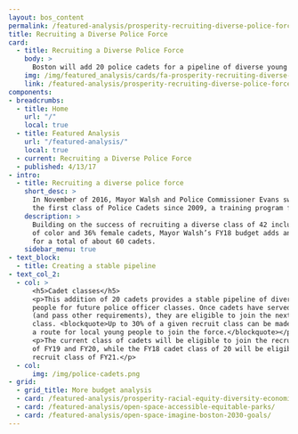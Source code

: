 ```yaml
---
layout: bos_content
permalink: /featured-analysis/prosperity-recruiting-diverse-police-force/
title: Recruiting a Diverse Police Force
card:
  - title: Recruiting a Diverse Police Force
    body: >
      Boston will add 20 police cadets for a pipeline of diverse young people
    img: /img/featured_analysis/cards/fa-prosperity-recruiting-diverse-police-force.jpg
    link: /featured-analysis/prosperity-recruiting-diverse-police-force/
components:
- breadcrumbs:
  - title: Home
    url: "/"
    local: true
  - title: Featured Analysis
    url: "/featured-analysis/"
    local: true
  - current: Recruiting a Diverse Police Force
  - published: 4/13/17
- intro:
  - title: Recruiting a diverse police force
    short_desc: >
      In November of 2016, Mayor Walsh and Police Commissioner Evans swore in 
      the first class of Police Cadets since 2009, a training program for Boston's youth seeking a career in law enforcement.
    description: >
      Building on the success of recruiting a diverse class of 42 included 74% cadets 
      of color and 36% female cadets, Mayor Walsh’s FY18 budget adds another class, 
      for a total of about 60 cadets.
    sidebar_menu: true
- text_block:
  - title: Creating a stable pipeline
- text_col_2:
  - col: >
      <h5>Cadet classes</h5>
      <p>This addition of 20 cadets provides a stable pipeline of diverse young 
      people for future police officer classes. Once cadets have served for two years 
      (and pass other requirements), they are eligible to join the next Police recruit 
      class. <blockquote>Up to 30% of a given recruit class can be made up of cadets, thus providing 
      a route for local young people to join the force.</blockquote></p>
      <p>The current class of cadets will be eligible to join the recruit classes 
      of FY19 and FY20, while the FY18 cadet class of 20 will be eligible to join the 
      recruit class of FY21.</p>
  - col: 
      img: /img/police-cadets.png
- grid: 
  - grid_title: More budget analysis
  - card: /featured-analysis/prosperity-racial-equity-diversity-economic-mobility/
  - card: /featured-analysis/open-space-accessible-equitable-parks/
  - card: /featured-analysis/open-space-imagine-boston-2030-goals/
---
```

